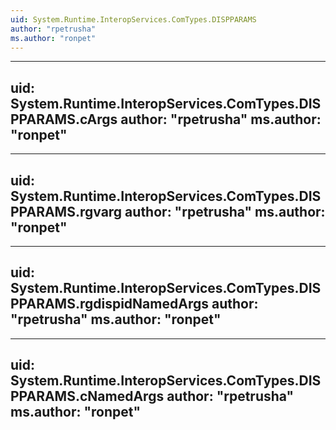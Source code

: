 ```yaml
---
uid: System.Runtime.InteropServices.ComTypes.DISPPARAMS
author: "rpetrusha"
ms.author: "ronpet"
---
```


---
uid: System.Runtime.InteropServices.ComTypes.DISPPARAMS.cArgs
author: "rpetrusha"
ms.author: "ronpet"
---

---
uid: System.Runtime.InteropServices.ComTypes.DISPPARAMS.rgvarg
author: "rpetrusha"
ms.author: "ronpet"
---

---
uid: System.Runtime.InteropServices.ComTypes.DISPPARAMS.rgdispidNamedArgs
author: "rpetrusha"
ms.author: "ronpet"
---

---
uid: System.Runtime.InteropServices.ComTypes.DISPPARAMS.cNamedArgs
author: "rpetrusha"
ms.author: "ronpet"
---
